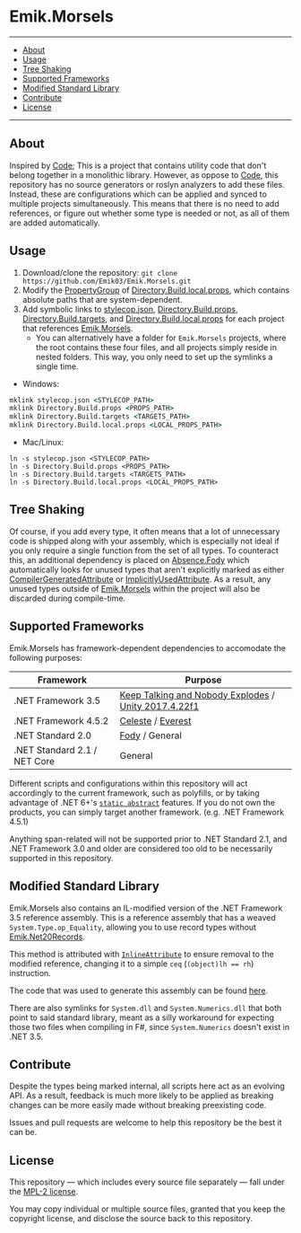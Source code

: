 # Emik.Morsels

---

- [About](#about)
- [Usage](#usage)
- [Tree Shaking](#tree-shaking)
- [Supported Frameworks](#supported-frameworks)
- [Modified Standard Library](#modified-standard-library)
- [Contribute](#contribute)
- [License](#license)

---

## About

Inspired by [Code](https://github.com/shaynevanasperen/Code/); This is a project that contains utility code that don't belong together in a monolithic library. However, as oppose to [Code](https://github.com/shaynevanasperen/Code/), this repository has no source generators or roslyn analyzers to add these files. Instead, these are configurations which can be applied and synced to multiple projects simultaneously. This means that there is no need to add references, or figure out whether some type is needed or not, as all of them are added automatically.

## Usage

1. Download/clone the repository: `git clone https://github.com/Emik03/Emik.Morsels.git`
2. Modify the [PropertyGroup](https://learn.microsoft.com/en-us/visualstudio/msbuild/propertygroup-element-msbuild?view=vs-2022) of [Directory.Build.local.props](https://github.com/Emik03/Emik.Morsels/blob/main/Directory.Build.props), which contains absolute paths that are system-dependent.
3. Add symbolic links to [stylecop.json](https://github.com/Emik03/Emik.Morsels/blob/main/stylecop.json), [Directory.Build.props](https://github.com/Emik03/Emik.Morsels/blob/main/Directory.Build.props), [Directory.Build.targets](https://github.com/Emik03/Emik.Morsels/blob/main/Directory.Build.targets), and [Directory.Build.local.props](https://github.com/Emik03/Emik.Morsels/blob/main/Directory.Build.local.props) for each project that references [Emik.Morsels](https://github.com/Emik03/Emik.Morsels).
    - You can alternatively have a folder for `Emik.Morsels` projects, where the root contains these four files, and all projects simply reside in nested folders. This way, you only need to set up the symlinks a single time.

* Windows:

```bat
mklink stylecop.json <STYLECOP_PATH>
mklink Directory.Build.props <PROPS_PATH>
mklink Directory.Build.targets <TARGETS_PATH>
mklink Directory.Build.local.props <LOCAL_PROPS_PATH>
```

* Mac/Linux:

```shell
ln -s stylecop.json <STYLECOP_PATH>
ln -s Directory.Build.props <PROPS_PATH>
ln -s Directory.Build.targets <TARGETS_PATH>
ln -s Directory.Build.local.props <LOCAL_PROPS_PATH>
```

## Tree Shaking

Of course, if you add every type, it often means that a lot of unnecessary code is shipped along with your assembly, which is especially not ideal if you only require a single function from the set of all types. To counteract this, an additional dependency is placed on [Absence.Fody](https://github.com/Emik03/Absence.Fody/) which automatically looks for unused types that aren't explicitly marked as either [CompilerGeneratedAttribute](https://learn.microsoft.com/en-us/dotnet/api/system.runtime.compilerservices.compilergeneratedattribute?view=net-7.0) or [ImplicitlyUsedAttribute](https://www.jetbrains.com/help/resharper/Reference__Code_Annotation_Attributes.html#UsedImplicitlyAttribute). As a result, any unused types outside of [Emik.Morsels](https://github.com/Emik03/Emik.Morsels) within the project will also be discarded during compile-time.

## Supported Frameworks

Emik.Morsels has framework-dependent dependencies to accomodate the following purposes:

| Framework                    | Purpose                                                                                                                               |
|------------------------------|---------------------------------------------------------------------------------------------------------------------------------------|
| .NET Framework 3.5           | [Keep Talking and Nobody Explodes](https://keeptalkinggame.com/) / [Unity 2017.4.22f1](https://unity3d.com/unity/whats-new/2017.4.22) |
| .NET Framework 4.5.2         | [Celeste](https://www.celestegame.com/) / [Everest](https://everestapi.github.io/)                                                    |
| .NET Standard 2.0            | [Fody](https://github.com/Fody/Home) / General                                                                                        |
| .NET Standard 2.1 / NET Core | General                                                                                                                               |

Different scripts and configurations within this repository will act accordingly to the current framework, such as polyfills, or by taking advantage of .NET 6+'s [`static abstract`](https://learn.microsoft.com/en-us/dotnet/core/compatibility/core-libraries/6.0/static-abstract-interface-methods) features. If you do not own the products, you can simply target another framework. (e.g. .NET Framework 4.5.1)

Anything span-related will not be supported prior to .NET Standard 2.1, and .NET Framework 3.0 and older are considered too old to be necessarily supported in this repository.

## Modified Standard Library

Emik.Morsels also contains an IL-modified version of the .NET Framework 3.5 reference assembly. This is a reference assembly that has a weaved `System.Type.op_Equality`, allowing you to use record types without [Emik.Net20Records](https://github.com/Emik03/Emik.Net20Records).

This method is attributed with [`InlineAttribute`](https://github.com/oleg-st/InlineMethod.Fody) to ensure removal to the modified reference, changing it to a simple `ceq` (`(object)lh == rh`) instruction.

The code that was used to generate this assembly can be found [here](https://gist.github.com/Emik03/d88efe49a874b7d5f45e4bfb96fa541f).

There are also symlinks for `System.dll` and `System.Numerics.dll` that both point to said standard library, meant as a silly workaround for expecting those two files when compiling in F#, since `System.Numerics` doesn't exist in .NET 3.5.

## Contribute

Despite the types being marked internal, all scripts here act as an evolving API. As a result, feedback is much more likely to be applied as breaking changes can be more easily made without breaking preexisting code.

Issues and pull requests are welcome to help this repository be the best it can be.

## License

This repository — which includes every source file separately — fall under the [MPL-2 license](https://www.mozilla.org/en-US/MPL/2.0/).

You may copy individual or multiple source files, granted that you keep the copyright license, and disclose the source back to this repository.
